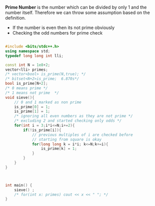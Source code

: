 **Prime Number** is the number which can be divided by only 1 and the number itself. 
Therefore we can throw some assumption based on the definition. 
- If the number is even then its not prime obviously 
- Checking the odd numbers for prime check
```cpp

#include <bits/stdc++.h>
using namespace std;
typedef long long int lli;

const int N = 1e8+2;
vector<lli> primes;
/* vector<bool> is_prime(N,true); */
/* bitset<N+2>is_prime;  6.870s*/
bool is_prime[N+2];
/* 0 means prime */
/* 1 means not prime  */
void sieve(){
    // 0 and 1 marked as non prime
    is_prime[0] = 1;
    is_prime[1] = 1;
    /* ignoring all even numbers as they are not prime */
    /* excluding 2 and started checking only odds */
    for(int i = 3;i*i<=N;i+=2){
        if(!is_prime[i]){
	        // previous multiples of i are checked before
		    // starting from square is okay
            for(long long k = i*i; k<=N;k+=i){
                is_prime[k] = 1;
            }
        }
    }
}



int main() {
    sieve() ;
    /* for(int x: primes) cout << x << " "; */
}

```